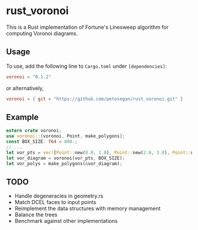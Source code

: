 # rust_voronoi
This is a Rust implementation of Fortune's Linesweep algorithm for computing Voronoi diagrams.

## Usage
To use, add the following line to `Cargo.toml` under `[dependencies]`:
```toml
voronoi = "0.1.2"
```
or alternatively,
```toml
voronoi = { git = "https://github.com/petosegan/rust_voronoi.git" }
```

## Example
```rust
extern crate voronoi;
use voronoi::{voronoi, Point, make_polygons};
const BOX_SIZE: f64 = 800.;
// ...
let vor_pts = vec![Point::new(0.0, 1.0), Point::new(2.0, 3.0), Point::new(10.0, 12.0)];
let vor_diagram = voronoi(vor_pts, BOX_SIZE);
let vor_polys = make_polygons(&vor_diagram);
```

## TODO
* Handle degeneracies in geometry.rs
* Match DCEL faces to input points
* Reimplement the data structures with memory management
* Balance the trees
* Benchmark against other implementations